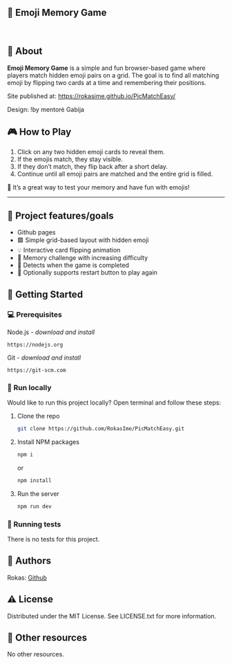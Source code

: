 ## 🧠 Emoji Memory Game

<br>

## 🌟 About

**Emoji Memory Game** is a simple and fun browser-based game where players match hidden emoji pairs on a grid. The goal is to find all matching emoji by flipping two cards at a time and remembering their positions.

Site published at: https://rokasime.github.io/PicMatchEasy/

Design: !by mentorė Gabija

## 🎮 How to Play

1. Click on any two hidden emoji cards to reveal them.
2. If the emojis match, they stay visible.
3. If they don’t match, they flip back after a short delay.
4. Continue until all emoji pairs are matched and the entire grid is filled.

🧩 It’s a great way to test your memory and have fun with emojis!

---

## 🎯 Project features/goals

- Github pages
- 🟩 Simple grid-based layout with hidden emoji
- 💡 Interactive card flipping animation
- 🧠 Memory challenge with increasing difficulty
- 🏁 Detects when the game is completed
- 🔁 Optionally supports restart button to play again

## 🧰 Getting Started

### 💻 Prerequisites

Node.js - _download and install_

```
https://nodejs.org
```

Git - _download and install_

```
https://git-scm.com
```

### 🏃 Run locally

Would like to run this project locally? Open terminal and follow these steps:

1. Clone the repo
   ```sh
   git clone https://github.com/RokasIme/PicMatchEasy.git
   ```
2. Install NPM packages
   ```sh
   npm i
   ```
   or
   ```sh
   npm install
   ```
3. Run the server
   ```sh
   npm run dev
   ```

### 🧪 Running tests

There is no tests for this project.

## 🎅 Authors

Rokas: [Github](https://github.com/RokasIme)

## ⚠️ License

Distributed under the MIT License. See LICENSE.txt for more information.

## 🔗 Other resources

No other resources.
